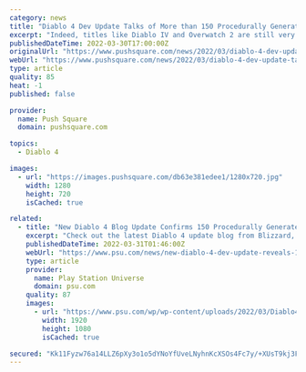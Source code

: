 ```yaml
---
category: news
title: "Diablo 4 Dev Update Talks of More than 150 Procedurally Generated Dungeons"
excerpt: "Indeed, titles like Diablo IV and Overwatch 2 are still very much in the works, even though setbacks within the company have quite clearly had an impact on development cycles, and, more importantly, ..."
publishedDateTime: 2022-03-30T17:00:00Z
originalUrl: "https://www.pushsquare.com/news/2022/03/diablo-4-dev-update-talks-of-more-than-150-procedurally-generated-dungeons"
webUrl: "https://www.pushsquare.com/news/2022/03/diablo-4-dev-update-talks-of-more-than-150-procedurally-generated-dungeons"
type: article
quality: 85
heat: -1
published: false

provider:
  name: Push Square
  domain: pushsquare.com

topics:
  - Diablo 4

images:
  - url: "https://images.pushsquare.com/db63e381edee1/1280x720.jpg"
    width: 1280
    height: 720
    isCached: true

related:
  - title: "New Diablo 4 Blog Update Confirms 150 Procedurally Generated Dungeons"
    excerpt: "Check out the latest Diablo 4 update blog from Blizzard, which delves into the game's environments and dungeons."
    publishedDateTime: 2022-03-31T01:46:00Z
    webUrl: "https://www.psu.com/news/new-diablo-4-dev-update-reveals-150-procedurally-generated-dungeons/"
    type: article
    provider:
      name: Play Station Universe
      domain: psu.com
    quality: 87
    images:
      - url: "https://www.psu.com/wp/wp-content/uploads/2022/03/Diablo4-2-min.jpeg"
        width: 1920
        height: 1080
        isCached: true

secured: "Kk11Fyzw76a14LLZ6pXy3o1o5dYNoYfUveLNyhnKcXSOs4Fc7y/+XUsT9kj3FBOGAlie83fGbv38XNUh7IoRtn1UPfwQypPSdZAOEE36uFqKTxYopCSYyCZzzqv5yjYTM19zebC3j8HQaOghaBYG2LGxTr3yzAKsGE9SjmeOgfmq4yBUZPO9RFStu1jjwRhW8EvN4dO8gLiRc/ErUeCbgnpN8Yw9twUqrHVCXuFZdn0TwpbI67usM4oyoGMFHepVGONXMeGvNLuovoiCEhKZKh8i5BbkuSRfBEqQKntzWZoNq2GTyqoF4NbgaTwOUSsKfvvEKWNyOJUJtTCvnxEsBfWgPcDj1v/Uh57MFyUsUp4=;CsIuyrUoZRnUUJK2DVY/3g=="
---
```


